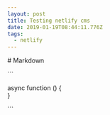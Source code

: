 ```yaml
---
layout: post
title: Testing netlify cms
date: 2019-01-19T08:44:11.776Z
tags:
  - netlify
---
```

\# Markdown

\`\``

async function () {\
}

\`\``

